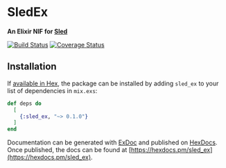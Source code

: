 # SledEx

**An Elixir NIF for [Sled](https://github.com/spacejam/sled)**


[![Build Status](https://travis-ci.org/wolf4ood/sled_ex.svg?branch=master)](https://travis-ci.org/wolf4ood/sled_ex)
[![Coverage Status](https://coveralls.io/repos/github/wolf4ood/sled_ex/badge.svg?branch=master)](https://coveralls.io/github/wolf4ood/sled_ex?branch=master)

## Installation

If [available in Hex](https://hex.pm/docs/publish), the package can be installed
by adding `sled_ex` to your list of dependencies in `mix.exs`:

```elixir
def deps do
  [
    {:sled_ex, "~> 0.1.0"}
  ]
end
```

Documentation can be generated with [ExDoc](https://github.com/elixir-lang/ex_doc)
and published on [HexDocs](https://hexdocs.pm). Once published, the docs can
be found at [https://hexdocs.pm/sled_ex](https://hexdocs.pm/sled_ex).

